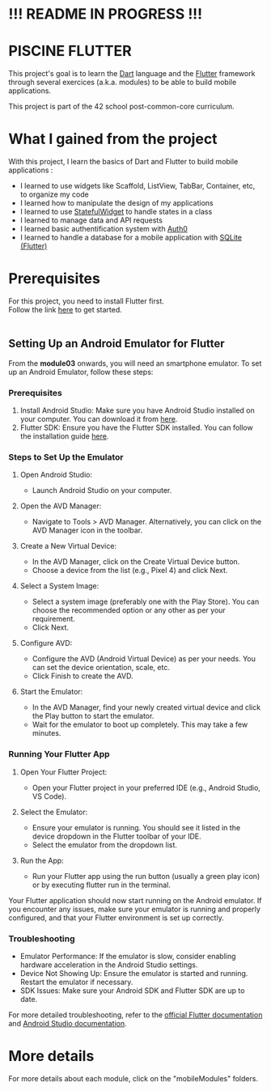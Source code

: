 # !!! README IN PROGRESS !!! #

# PISCINE FLUTTER
This project's goal is to learn the [Dart](https://dart.dev/) language and the [Flutter](https://flutter.dev/) framework through several exercices (a.k.a. modules) to be able to build mobile applications. <br />

This project is part of the 42 school post-common-core curriculum.

# What I gained from the project

With this project, I learn the basics of Dart and Flutter to build mobile applications : <br />
- I learned to use widgets like Scaffold, ListView, TabBar, Container, etc, to organize my code
- I learned how to manipulate the design of my applications
- I learned to use [StatefulWidget](https://api.flutter.dev/flutter/widgets/StatefulWidget-class.html) to handle states in a class
- I learned to manage data and API requests
- I learned basic authentification system with [Auth0](https://auth0.com/)
- I learned to handle a database for a mobile application with [SQLite (Flutter)](https://docs.flutter.dev/cookbook/persistence/sqlite)

# Prerequisites

For this project, you need to install Flutter first. <br />
Follow the link [here](https://docs.flutter.dev/get-started/install) to get started. <br />
<br />

## Setting Up an Android Emulator for Flutter

From the **module03** onwards, you will need an smartphone emulator. To set up an Android Emulator, follow these steps:

### Prerequisites

1) Install Android Studio: Make sure you have Android Studio installed on your computer. You can download it from [here](https://developer.android.com/studio).
2) Flutter SDK: Ensure you have the Flutter SDK installed. You can follow the installation guide [here](https://developer.android.com/studio).

### Steps to Set Up the Emulator

1) Open Android Studio:
    - Launch Android Studio on your computer.

2) Open the AVD Manager:
    - Navigate to Tools > AVD Manager. Alternatively, you can click on the AVD Manager icon in the toolbar.

3) Create a New Virtual Device:
    - In the AVD Manager, click on the Create Virtual Device button.
    - Choose a device from the list (e.g., Pixel 4) and click Next.

4) Select a System Image:
    - Select a system image (preferably one with the Play Store). You can choose the recommended option or any other as per your requirement.
    - Click Next.

5) Configure AVD:
    - Configure the AVD (Android Virtual Device) as per your needs. You can set the device orientation, scale, etc.
    - Click Finish to create the AVD.

6) Start the Emulator:
    - In the AVD Manager, find your newly created virtual device and click the Play button to start the emulator.
    - Wait for the emulator to boot up completely. This may take a few minutes.

### Running Your Flutter App

1) Open Your Flutter Project:
    - Open your Flutter project in your preferred IDE (e.g., Android Studio, VS Code).

2) Select the Emulator:
    - Ensure your emulator is running. You should see it listed in the device dropdown in the Flutter toolbar of your IDE.
    - Select the emulator from the dropdown list.

3) Run the App:
    - Run your Flutter app using the run button (usually a green play icon) or by executing flutter run in the terminal.

Your Flutter application should now start running on the Android emulator. If you encounter any issues, make sure your emulator is running and properly configured, and that your Flutter environment is set up correctly.

### Troubleshooting

- Emulator Performance: If the emulator is slow, consider enabling hardware acceleration in the Android Studio settings.
- Device Not Showing Up: Ensure the emulator is started and running. Restart the emulator if necessary.
- SDK Issues: Make sure your Android SDK and Flutter SDK are up to date.

For more detailed troubleshooting, refer to the [official Flutter documentation](https://docs.flutter.dev/) and [Android Studio documentation](https://developer.android.com/studio/run/emulator).

# More details

For more details about each module, click on the "mobileModules" folders.
